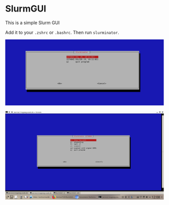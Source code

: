 # SlurmGUI

This is a simple Slurm GUI 

Add it to your `.zshrc` or `.bashrc`. Then run `slurminator`.

![Screenshot 1](1.png?raw=true "Screenshot")

![Screenshot 2](2.png?raw=true "Screenshot")
